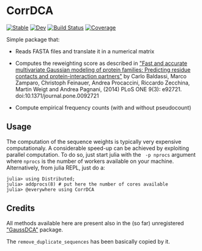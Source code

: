 # CorrDCA

[![Stable](https://img.shields.io/badge/docs-stable-blue.svg)](https://pagnani.github.io/CorrDCA.jl/stable)
[![Dev](https://img.shields.io/badge/docs-dev-blue.svg)](https://pagnani.github.io/CorrDCA.jl/dev)
[![Build Status](https://github.com/pagnani/CorrDCA.jl/workflows/CI/badge.svg)](https://github.com/pagnani/CorrDCA.jl/actions)
[![Coverage](https://codecov.io/gh/pagnani/CorrDCA.jl/branch/master/graph/badge.svg)](https://codecov.io/gh/pagnani/CorrDCA.jl)

Simple package that:

* Reads FASTA files and translate it in a numerical matrix

* Computes the reweighting score as described in ["Fast and accurate multivariate Gaussian modeling of protein families: Predicting residue contacts and protein-interaction partners"](https://journals.plos.org/plosone/article?id=10.1371/journal.pone.0092721) by Carlo Baldassi, Marco Zamparo, Christoph Feinauer, Andrea Procaccini, Riccardo Zecchina, Martin Weigt and Andrea Pagnani, (2014) PLoS ONE 9(3): e92721. doi:10.1371/journal.pone.0092721

* Compute empirical frequency counts (with and without pseudocount)

## Usage

The computation of the sequence weights is typically very expensive computationaly. A considerable speed-up can be achieved by exploiting parallel computation. To do so, just start julia with the ` -p nprocs` argument where `nprocs` is the number of workers available on your machine. Alternatively, from julia REPL, just do a:

```
julia> using Distributed; 
julia> addprocs(8) # put here the number of cores available 
julia> @everywhere using CorrDCA
```
## Credits

All methods available here are present also in the (so far) unregistered ["GaussDCA"](https://github.com/carlobaldassi/GaussDCA.jl) package.

The `remove_duplicate_sequences` has been basically copied by it.